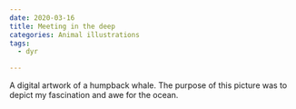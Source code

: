 ```yaml
---
date: 2020-03-16
title: Meeting in the deep
categories: Animal illustrations
tags:
  - dyr

---
```

A digital artwork of a humpback whale. The purpose of this picture was to depict my fascination and awe for the ocean.
